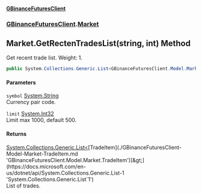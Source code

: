 #### [GBinanceFuturesClient](./index.md 'index')
### [GBinanceFuturesClient](./GBinanceFuturesClient.md 'GBinanceFuturesClient').[Market](./GBinanceFuturesClient-Market.md 'GBinanceFuturesClient.Market')
## Market.GetRectenTradesList(string, int) Method
Get recent trade list. Weight: 1.  
```csharp
public System.Collections.Generic.List<GBinanceFuturesClient.Model.Market.TradeItem> GetRectenTradesList(string symbol, int limit=500);
```
#### Parameters
<a name='GBinanceFuturesClient-Market-GetRectenTradesList(string_int)-symbol'></a>
`symbol` [System.String](https://docs.microsoft.com/en-us/dotnet/api/System.String 'System.String')  
Currency pair code.  
  
<a name='GBinanceFuturesClient-Market-GetRectenTradesList(string_int)-limit'></a>
`limit` [System.Int32](https://docs.microsoft.com/en-us/dotnet/api/System.Int32 'System.Int32')  
Limit max 1000, default 500.  
  
#### Returns
[System.Collections.Generic.List&lt;](https://docs.microsoft.com/en-us/dotnet/api/System.Collections.Generic.List-1 'System.Collections.Generic.List`1')[TradeItem](./GBinanceFuturesClient-Model-Market-TradeItem.md 'GBinanceFuturesClient.Model.Market.TradeItem')[&gt;](https://docs.microsoft.com/en-us/dotnet/api/System.Collections.Generic.List-1 'System.Collections.Generic.List`1')  
List of trades.  
